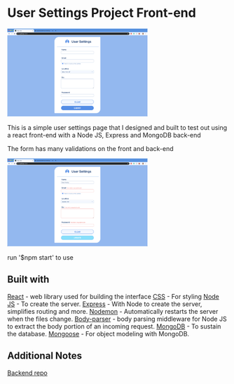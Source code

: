 # User Settings Project Front-end

<img alt="User-setting-image" src="images/User-setting-image.png" width="320px" height="200px">

This is a simple user settings page that I designed and built to test out using a react front-end with a Node JS, Express and MongoDB back-end

The form has many validations on the front and back-end

<img alt="User-setting-image" src="images/User-setting-image2.png" width="320px" height="200px">

run '$npm start' to use

## Built with
[React](https://reactjs.org/) - web library used for building the interface
[CSS](https://developer.mozilla.org/en-US/docs/Web/CSS) - For styling
[Node JS](https://nodejs.org/en/) - To create the server.
[Express](https://expressjs.com/) - With Node to create the server, simplifies routing and more.
[Nodemon](https://nodemon.io/) - Automatically restarts the server when the files change.
[Body-parser](https://www.npmjs.com/package/body-parser) - body parsing middleware for Node JS to extract the body portion of an incoming request.
[MongoDB](https://www.mongodb.com/) - To sustain the database.
[Mongoose](https://mongoosejs.com/) - For object modeling with MongoDB.

## Additional Notes
[Backend repo](https://github.com/EvanPavley/user-backend)
